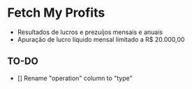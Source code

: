 # Fetch My Profits

- Resultados de lucros e prezuíjos mensais e anuais
- Apuração de lucro líquido mensal limitado a R$ 20.000,00

## TO-DO

- [] Rename "operation" column to "type"